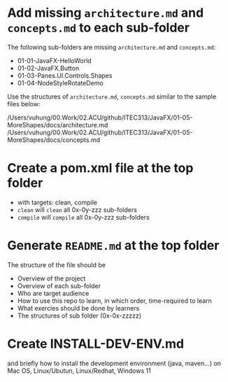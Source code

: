 # Add missing `architecture.md` and `concepts.md` to each sub-folder 

The following sub-folders are missing `architecture.md` and `concepts.md`: 
- 01-01-JavaFX-HelloWorld
- 01-02-JavaFX.Button
- 01-03-Panes.UI.Controls.Shapes
- 01-04-NodeStyleRotateDemo

Use the structures of `architecture.md`, `concepts.md` similar to the sample files below: 

/Users/vuhung/00.Work/02.ACU/github/ITEC313/JavaFX/01-05-MoreShapes/docs/architecture.md
/Users/vuhung/00.Work/02.ACU/github/ITEC313/JavaFX/01-05-MoreShapes/docs/concepts.md

# Create a pom.xml file at the top folder

- with targets: clean, compile
- `clean` will `clean` all 0x-0y-zzz sub-folders 
- `compile` will `compile` all 0x-0y-zzz sub-folders 

# Generate `README.md` at the top folder

The structure of the file should be 

- Overview of the project 
- Overview of each sub-folder 
- Who are target audience 
- How to use this repo to learn, in which order, time-required to learn 
- What exercies should be done by learners 
- The structures of sub folder (0x-0x-zzzzz)

# Create INSTALL-DEV-ENV.md 
and briefly how to install the development environment (java, maven...) on Mac OS, Linux/Ubutun, Linux/Redhat, Windows 11 